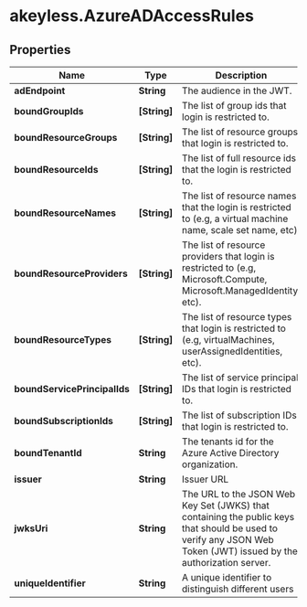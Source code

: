 # akeyless.AzureADAccessRules

## Properties

Name | Type | Description | Notes
------------ | ------------- | ------------- | -------------
**adEndpoint** | **String** | The audience in the JWT. | [optional] 
**boundGroupIds** | **[String]** | The list of group ids that login is restricted to. | [optional] 
**boundResourceGroups** | **[String]** | The list of resource groups that login is restricted to. | [optional] 
**boundResourceIds** | **[String]** | The list of full resource ids that the login is restricted to. | [optional] 
**boundResourceNames** | **[String]** | The list of resource names that the login is restricted to (e.g, a virtual machine name, scale set name, etc). | [optional] 
**boundResourceProviders** | **[String]** | The list of resource providers that login is restricted to (e.g, Microsoft.Compute, Microsoft.ManagedIdentity, etc). | [optional] 
**boundResourceTypes** | **[String]** | The list of resource types that login is restricted to  (e.g, virtualMachines, userAssignedIdentities, etc). | [optional] 
**boundServicePrincipalIds** | **[String]** | The list of service principal IDs that login is restricted to. | [optional] 
**boundSubscriptionIds** | **[String]** | The list of subscription IDs that login is restricted to. | [optional] 
**boundTenantId** | **String** | The tenants id for the Azure Active Directory organization. | [optional] 
**issuer** | **String** | Issuer URL | [optional] 
**jwksUri** | **String** | The URL to the JSON Web Key Set (JWKS) that containing the public keys that should be used to verify any JSON Web Token (JWT) issued by the authorization server. | [optional] 
**uniqueIdentifier** | **String** | A unique identifier to distinguish different users | [optional] 


